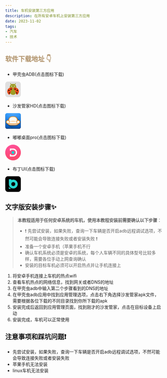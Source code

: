 ```yaml
---
title: 车机安装第三方应用
description: 在所有安卓车机上安装第三方应用
date: 2023-11-02 
tags:
- 汽车
- 技术
---
```


## <font color=#B0926A>软件下载地址 👇</font>

- 甲壳虫ADB(点击图标下载)

[<img src="../public/image/甲壳虫ADB.png" width = "50" height = "50"/>](https://apps.sfcdn.org/apk/com.didjdk.adbhelper.f058658b87b35f5f74ccf64698053e83.apk?response-content-type=application%2fvnd.android.package-archive)

- 沙发管家HD(点击图标下载)

[<img src="../public/image/沙发管家HD.jpg" width = "50" height = "50"/>](https://yy.sfcdn.org/pad_webwww/pad_webwww_pad_sfgj_4.9.42.apk)

- 嘟嘟桌面pro(点击图标下载)

[<img src="../public/image/嘟嘟桌面pro.jpg" width = "50" height = "50" right /> ](https://file-qiniu2.dudu-lucky.com/filemanage/202308181002070dfc85afd90645f2b25bc2500ab9e8fb.apk)

- 布丁UI(点击图标下载)

[<img src="../public/image/布丁UI.png" width = "50" height = "50"/>](https://assets.autoshafa.com/upgrades/buding_bb092413900b40175c9aadacecc6b453.1.1.2.apk)

## 文字版安装步骤✨
> **本教程适用于任何安卓系统的车机，使用本教程安装前需要确认以下步骤**：
> - ❗ 先尝试安装，如果失败，查询一下车辆是否开启adb远程调试选项，不然可能会导致连接失败或者安装失败 ❗
> - 准备一个安卓手机（苹果手机不行
> - 确认车机系统必须是安卓的系统，每个人车辆不同的具体型号比较多样，需要各位手动上网查询确认
> - 安装的目标车机必须可以开启热点并让手机连接上


1. 将安卓手机连接上车机的热点wifi
2. 查看车机热点的网络信息，找到网关或者DNS的地址
3. 在甲壳虫adb中输入第二个步骤看到的DNS的地址
4. 在甲壳虫adb应用中找到应用管理选项，点击右下角选择沙发管家apk文件，需要根据各位下载的不同目录找到你所下载的apk
5. 安装完成后返回到应用管理页面，找到刚才的沙发管家，点击在目标设备上启动
6. 安装完成，车机可以正常使用

## 注意事项和踩坑问题❗ 
- 先尝试安装，如果失败，查询一下车辆是否开启adb远程调试选项，不然可能会导致连接失败或者安装失败
- 苹果手机无法安装
- linux车机无法安装

